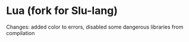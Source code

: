 ﻿# Lua (fork for Slu-lang)

Changes: added color to errors, disabled some dangerous libraries from compilation
